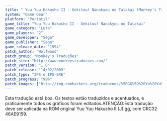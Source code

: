 ```yaml
---
title: " Yuu Yuu Hakusho II - Gekitou! Nanakyou no Tatakai (Monkey's Traduções)"
system: "Game Gear"
platform: "Portátil"
game_title: "Yuu Yuu Hakusho II - Gekitou! Nanakyou no Tatakai"
game_category: "Luta"
game_players: "2"
game_developer: "Sega"
game_publisher: "Sega"
game_release_date: "1994"
patch_author: "Wolfwood"
patch_group: "Monkey's Traduções"
patch_site: "http://www.monkeystraducoes.com/"
patch_version: "1.0"
patch_release: "14/02/2009"
patch_type: "IPS e IPS-EXE"
patch_progress: "99%"
patch_images: ["http://img.romhackers.org/traducoes/%5BGG%5D%20Yu%20Yu%20Hakusho%20II%20-%20Monkey's%20Tradu%C3%A7%C3%B5es%20-%201.png","http://img.romhackers.org/traducoes/%5BGG%5D%20Yu%20Yu%20Hakusho%20II%20-%20Monkey's%20Tradu%C3%A7%C3%B5es%20-%202.png","http://img.romhackers.org/traducoes/%5BGG%5D%20Yu%20Yu%20Hakusho%20II%20-%20Monkey's%20Tradu%C3%A7%C3%B5es%20-%203.png"]
---
```

Esta tradução está boa. Os textos estão traduzidos e acentuados, e praticamente todos os gráficos foram editados.ATENÇÃO:Esta tradução deve ser aplicada na ROM original Yuu Yuu Hakusho II (J).gg, com CRC32 46AE9159.